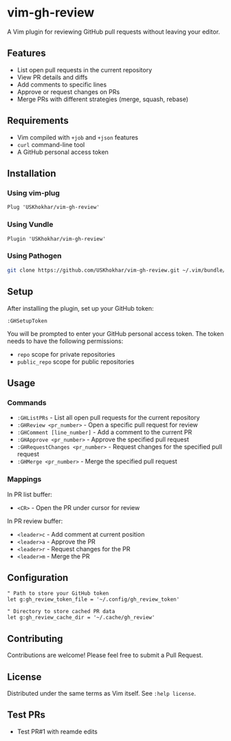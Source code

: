 # vim-gh-review

A Vim plugin for reviewing GitHub pull requests without leaving your editor.

## Features

- List open pull requests in the current repository
- View PR details and diffs
- Add comments to specific lines
- Approve or request changes on PRs
- Merge PRs with different strategies (merge, squash, rebase)

## Requirements

- Vim compiled with `+job` and `+json` features
- `curl` command-line tool
- A GitHub personal access token

## Installation

### Using vim-plug

```vim
Plug 'USKhokhar/vim-gh-review'
```

### Using Vundle

```vim
Plugin 'USKhokhar/vim-gh-review'
```

### Using Pathogen

```bash
git clone https://github.com/USKhokhar/vim-gh-review.git ~/.vim/bundle/vim-gh-review
```

## Setup

After installing the plugin, set up your GitHub token:

```vim
:GHSetupToken
```

You will be prompted to enter your GitHub personal access token. The token needs to have the following permissions:
- `repo` scope for private repositories
- `public_repo` scope for public repositories

## Usage

### Commands

- `:GHListPRs` - List all open pull requests for the current repository
- `:GHReview <pr_number>` - Open a specific pull request for review
- `:GHComment [line_number]` - Add a comment to the current PR
- `:GHApprove <pr_number>` - Approve the specified pull request
- `:GHRequestChanges <pr_number>` - Request changes for the specified pull request
- `:GHMerge <pr_number>` - Merge the specified pull request

### Mappings

In PR list buffer:
- `<CR>` - Open the PR under cursor for review

In PR review buffer:
- `<leader>c` - Add comment at current position
- `<leader>a` - Approve the PR
- `<leader>r` - Request changes for the PR
- `<leader>m` - Merge the PR

## Configuration

```vim
" Path to store your GitHub token
let g:gh_review_token_file = '~/.config/gh_review_token'

" Directory to store cached PR data
let g:gh_review_cache_dir = '~/.cache/gh_review'
```

## Contributing

Contributions are welcome! Please feel free to submit a Pull Request.

## License

Distributed under the same terms as Vim itself. See `:help license`.


## Test PRs 
- Test PR#1 with reamde edits 
